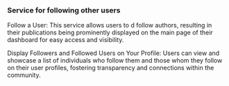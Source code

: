 ### Service for following other users

Follow a User: This service allows users to d follow authors, resulting in their publications being prominently displayed on the main page of their dashboard for easy access and visibility.

Display Followers and Followed Users on Your Profile: Users can view and showcase a list of individuals who follow them and those whom they follow on their user profiles, fostering transparency and connections within the community.
